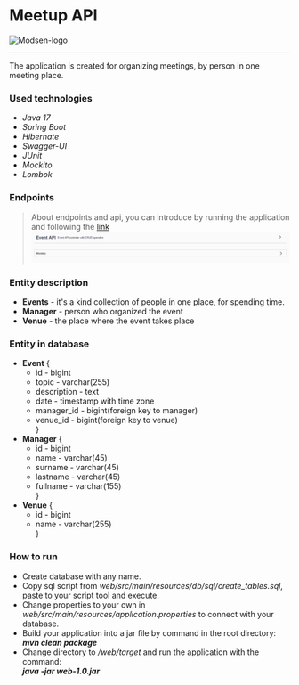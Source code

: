 # Meetup API
![Modsen-logo](https://www.modsen-software.com/images/custom-head/custom-head-home.png)

---

The application is created for organizing meetings, by person in one meeting place.

### Used technologies
* *Java 17*
* *Spring Boot*
* *Hibernate*
* *Swagger-UI*
* *JUnit*
* *Mockito*
* *Lombok*

### Endpoints
> About endpoints and api, you can introduce by running the application and following the [link](http://localhost:8080/swagger-ui/ )
> ![Swagger-UI](https://github.com/IDM-MDI/MeetupAPI/blob/master/media/swagger-ui.png)

### Entity description
* **Events** - it's a kind collection of people in one place, for spending time.
* **Manager** - person who organized the event
* **Venue** - the place where the event takes place

### Entity in database
* **Event** {
  * id - bigint
  * topic - varchar(255)
  * description - text
  * date - timestamp with time zone
  * manager_id - bigint(foreign key to manager)
  * venue_id - bigint(foreign key to venue) <br/>
}
* **Manager** {
  * id - bigint
  * name - varchar(45)
  * surname - varchar(45)
  * lastname - varchar(45)
  * fullname - varchar(155) <br/>
  }
* **Venue** {
  * id - bigint
  * name - varchar(255) <br/>
  }

### How to run
* Create database with any name.
* Copy sql script from *web/src/main/resources/db/sql/create_tables.sql*, paste to your script tool and execute.
* Change properties to your own in *web/src/main/resources/application.properties* to connect with your database.
* Build your application into a jar file by command in the root directory: </br>
  ***mvn clean package***
* Change directory to */web/target* and run the application with the command: </br>
  ***java -jar web-1.0.jar***
